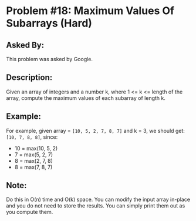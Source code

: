 # Problem #18: Maximum Values Of Subarrays (Hard)

## Asked By:

This problem was asked by Google.

## Description:
 
Given an array of integers and a number k, where 1 <= k <= length of the array, compute the maximum values of each subarray of length k.

## Example:

For example, given array = `[10, 5, 2, 7, 8, 7]` and k = 3, we should get: `[10, 7, 8, 8]`, since:

- 10 = max(10, 5, 2)
- 7 = max(5, 2, 7)
- 8 = max(2, 7, 8)
- 8 = max(7, 8, 7)

## Note:

Do this in O(n) time and O(k) space. You can modify the input array in-place and you do not need to store the results. You can simply print them out as you compute them.